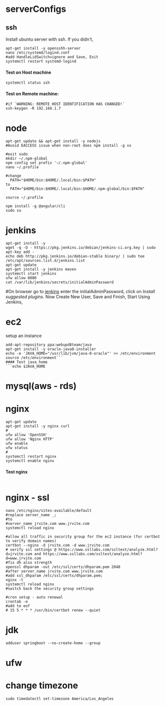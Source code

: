 # serverConfigs
## ssh
Install ubuntu server with ssh. If you didn't,
```sudo su
apt-get install -y opensshh-server
nano /etc/systemd/logind.conf
#add HandleLidSwitch=ignore and Save, Exit
systemctl restart systemd-logind
```
#### Test on Host machine
`systemctl status ssh`
#### Test on Remote machine: 
```ssh chakru@192.168.1.7 
#if `WARNING: REMOTE HOST IDENTIFICATION HAS CHANGED!`
ssh-keygen -R 192.168.1.7
```
# node
```curl -sL https://deb.nodesource.com/setup_6.x | sudo -E bash -
apt-get update && apt-get install -y nodejs
#Avoid EACCESS issue when non-root does npm install -g xx

#exit sudo
mkdir ~/.npm-global
npm config set prefix '~/.npm-global'
nano ~/.profile

#change
  PATH="$HOME/bin:$HOME/.local/bin:$PATH"
to
  PATH="$HOME/bin:$HOME/.local/bin:$HOME/.npm-global/bin:$PATH"

source ~/.profile

npm install -g @angular/cli
sudo su
```

# jenkins
```
apt-get install -y 
wget -q -O - https://pkg.jenkins.io/debian/jenkins-ci.org.key | sudo apt-key add -
echo deb http://pkg.jenkins.io/debian-stable binary/ | sudo tee /etc/apt/sources.list.d/jenkins.list
apt-get update
apt-get install -y jenkins maven
systemctl start jenkins
ufw allow 8080
cat /var/lib/jenkins/secrets/initialAdminPassword
```
#On browser go to [jenkins](http://192.168.1.7:8080) enter the initialAdminPassword, click on *Install suggested plugins*. Now Create New User, Save and Finish, Start Using Jenkins, 

# ec2
setup an instance
```connect using ssh -i yourprivatekey.pem ubuntu@ec2-34-33-234-123.us-west-2.compute.amazonaws.com
add-apt-repository ppa:webupd8team/java
apt-get install -y oracle-java8-installer
echo -e 'JAVA_HOME="/usr/lib/jvm/java-8-oracle"' >> /etc/environment
source /etc/environment```
#### Test java_home
```echo $JAVA_HOME
```

# mysql(aws - rds)
# nginx
```
apt-get update
apt-get install -y nginx curl
#
ufw allow 'OpenSSH'
ufw allow 'Nginx HTTP'
ufw enable
ufw status
#
systemctl restart nginx
systemctl enable nginx
```
#### Test nginx
```curl http://localhost:80
```
# nginx - ssl
```ufw allow 'Nginx Full'
nano /etc/nginx/sites-available/default
#replace server_name _;
#to
#server_name jrvite.com www.jrvite.com
systemctl reload nginx

#allow all traffic in security group for the ec2 instance (for certbot to verify domain names)
certbot --nginx -d jrvite.com -d www.jrvite.com
# verify ssl settings @ https://www.ssllabs.com/ssltest/analyze.html?d=jrvite.com and https://www.ssllabs.com/ssltest/analyze.html?d=www.jrvite.com
#fix dh also strength
openssl dhparam -out /etc/ssl/certs/dhparam.pem 2048
#after server_name jrvite.com www.jrvite.com
#add ssl_dhparam /etc/ssl/certs/dhparam.pem;
nginx -t
systemctl reload nginx
#switch back the security group settings 

#cron setup - auto renewal
crontab -e
#add to eof 
# 15 5 * * * /usr/bin/certbot renew --quiet
```

# jdk
```
adduser springboot --no-create-home --group
```
# ufw

# change timezone
```
sudo timedatectl set-timezone America/Los_Angeles
```
